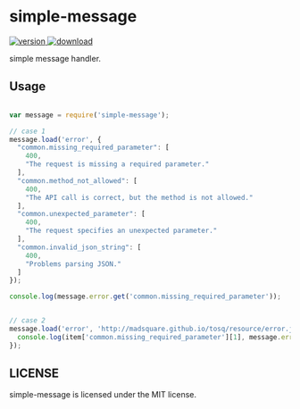 # simple-message 

[![version](https://img.shields.io/npm/v/simple-message.svg) ![download](https://img.shields.io/npm/dm/simple-message.svg)](https://www.npmjs.com/package/simple-message)

simple message handler.

## Usage

```javascript

var message = require('simple-message');

// case 1
message.load('error', {
  "common.missing_required_parameter": [
    400,
    "The request is missing a required parameter."
  ],
  "common.method_not_allowed": [
    400,
    "The API call is correct, but the method is not allowed."
  ],
  "common.unexpected_parameter": [
    400,
    "The request specifies an unexpected parameter."
  ],
  "common.invalid_json_string": [
    400,
    "Problems parsing JSON."
  ]
});

console.log(message.error.get('common.missing_required_parameter'));


// case 2
message.load('error', 'http://madsquare.github.io/tosq/resource/error.json', function(err, item) {
  console.log(item['common.missing_required_parameter'][1], message.error.get('common.missing_required_parameter').message);
});

```

## LICENSE

simple-message is licensed under the MIT license.